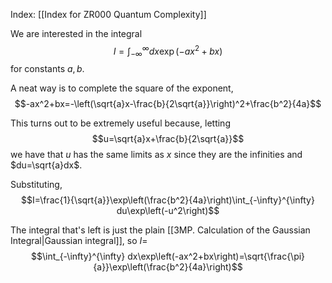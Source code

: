 Index: [[Index for ZR000 Quantum Complexity]]

We are interested in the integral
$$I=\int_{-\infty}^{\infty} dx\exp\left(-ax^2+bx\right)$$
for constants $a,b$.

A neat way is to complete the square of the exponent,
$$-ax^2+bx=-\left(\sqrt{a}x-\frac{b}{2\sqrt{a}}\right)^2+\frac{b^2}{4a}$$

This turns out to be extremely useful because, letting
$$u=\sqrt{a}x+\frac{b}{2\sqrt{a}}$$
we have that $u$ has the same limits as $x$ since they are the infinities and $du=\sqrt{a}dx$. 

Substituting,
$$I=\frac{1}{\sqrt{a}}\exp\left(\frac{b^2}{4a}\right)\int_{-\infty}^{\infty} du\exp\left(-u^2\right)$$

The integral that's left is just the plain [[3MP. Calculation of the Gaussian Integral|Gaussian integral]], so $I=$
$$\int_{-\infty}^{\infty} dx\exp\left(-ax^2+bx\right)=\sqrt{\frac{\pi}{a}}\exp\left(\frac{b^2}{4a}\right)$$